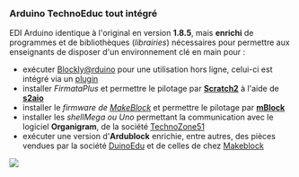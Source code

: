 ### Arduino TechnoEduc tout intégré


EDI Arduino identique à l'original en version **1.8.5**, mais **enrichi** de programmes et de bibliothèques (_librairies_) nécessaires pour permettre aux enseignants de disposer d'un environnement clé en main pour :
- exécuter [Blockly@rduino](https://github.com/technologiescollege/Blockly-at-rduino) pour une utilisation hors ligne, celui-ci est intégré via un [plugin](https://github.com/technologiescollege/BlocklyArduinoIDEPlugin)
- installer _FirmataPlus_ et permettre le pilotage par **[Scratch2](http://scratch.mit.edu/)** à l'aide de **[s2aio](https://github.com/technologiescollege/s2aio-control-panel)**
- installer le _firmware de [MakeBlock](http://www.makeblock.cc/)_ et permettre le pilotage par **[mBlock](http://mblock.cc)**
- installer les _shellMega ou Uno_ permettant la communication avec le logiciel **Organigram**, de la société [TechnoZone51](http://www.technozone51.fr/)
- exécuter une version d'**Ardublock** enrichie, entre autres, des pièces vendues par la société [DuinoEdu](http://www.duinoedu.com/) et de celles de chez [Makeblock](http://www.makeblock.cc/)

![](https://raw.githubusercontent.com/technologiescollege/arduino/master/lib/about.png)
